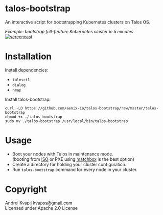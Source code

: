 # talos-bootstrap

An interactive script for bootstrapping Kubernetes clusters on Talos OS.

*Example: bootstrap full-feature Kubernetes cluster in 5 minutes*:
[![screencast](https://raw.githubusercontent.com/aenix-io/talos-bootstrap/2cc7b82065747e373cd914c87c8cd5c6582c5c6c/images/627123.gif)](https://asciinema.org/a/gwK85Tdr577GsxjXWo7otPFjv)

# Installation

Install dependencies:
- `talosctl`
- `dialog`
- `nmap`

Install talos-bootstrap:

```
curl -LO https://github.com/aenix-io/talos-bootstrap/raw/master/talos-bootstrap
chmod +x ./talos-bootstrap
sudo mv ./talos-bootstrap /usr/local/bin/talos-bootstrap
```

# Usage

- Boot your nodes with Talos in maintenance mode.  
  (booting from [ISO](https://www.talos.dev/v1.5/talos-guides/install/bare-metal-platforms/iso/) or PXE using [matchbox](https://www.talos.dev/latest/talos-guides/install/bare-metal-platforms/matchbox/) is the best option)
- Create a directory for holding your cluster configuration.
- Run `talos-bootstrap` command for every node in your cluster.

# Copyright

Andrei Kvapil <kvapss@gmail.com>  
Licensed under Apache 2.0 License
